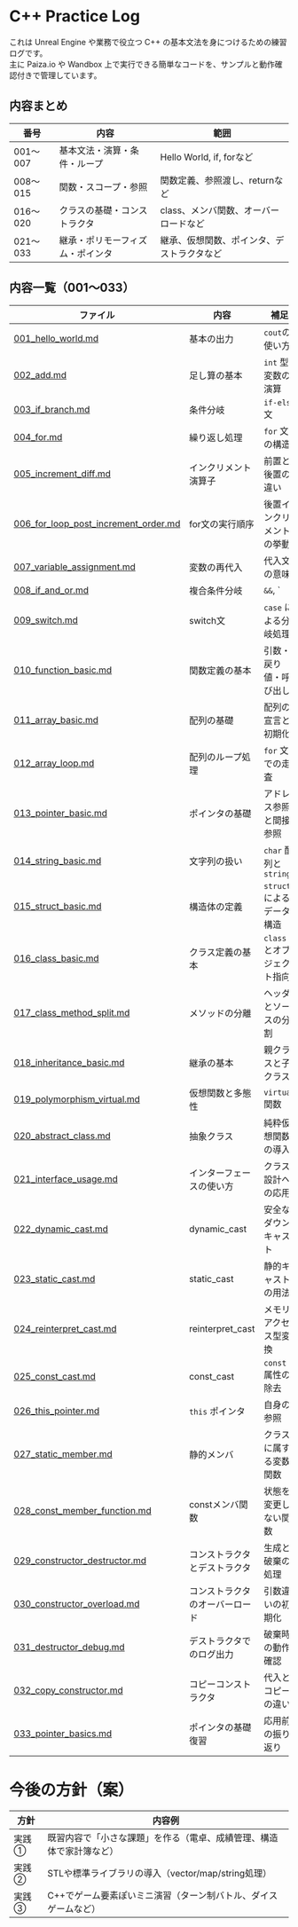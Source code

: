 # C++ Practice Log

これは Unreal Engine や業務で役立つ C++ の基本文法を身につけるための練習ログです。  
主に Paiza.io や Wandbox 上で実行できる簡単なコードを、サンプルと動作確認付きで管理しています。

## 内容まとめ

| 番号 | 内容 | 範囲 |
|------|------|------|
| 001〜007 | 基本文法・演算・条件・ループ | Hello World, if, forなど |
| 008〜015 | 関数・スコープ・参照 | 関数定義、参照渡し、returnなど |
| 016〜020 | クラスの基礎・コンストラクタ | class、メンバ関数、オーバーロードなど |
| 021〜033 | 継承・ポリモーフィズム・ポインタ | 継承、仮想関数、ポインタ、デストラクタなど |


## 内容一覧（001〜033）

| ファイル | 内容 | 補足 |
|---------|------|------|
| [001_hello_world.md](notes/001_hello_world.md) | 基本の出力 | `cout`の使い方 |
| [002_add.md](notes/002_add.md) | 足し算の基本 | `int` 型変数の演算 |
| [003_if_branch.md](notes/003_if_branch.md) | 条件分岐 | `if-else` 文 |
| [004_for.md](notes/004_for.md) | 繰り返し処理 | `for` 文の構造 |
| [005_increment_diff.md](notes/005_increment_diff.md) | インクリメント演算子 | 前置と後置の違い |
| [006_for_loop_post_increment_order.md](notes/006_for_loop_post_increment_order.md) | for文の実行順序 | 後置インクリメントの挙動 |
| [007_variable_assignment.md](notes/007_variable_assignment.md) | 変数の再代入 | 代入文の意味 |
| [008_if_and_or.md](notes/008_if_and_or.md) | 複合条件分岐 | `&&`, `||`の使い方 |
| [009_switch.md](notes/009_switch.md) | switch文 | `case` による分岐処理 |
| [010_function_basic.md](notes/010_function_basic.md) | 関数定義の基本 | 引数・戻り値・呼び出し |
| [011_array_basic.md](notes/011_array_basic.md) | 配列の基礎 | 配列の宣言と初期化 |
| [012_array_loop.md](notes/012_array_loop.md) | 配列のループ処理 | `for` 文での走査 |
| [013_pointer_basic.md](notes/013_pointer_basic.md) | ポインタの基礎 | アドレス参照と間接参照 |
| [014_string_basic.md](notes/014_string_basic.md) | 文字列の扱い | `char` 配列と `string` |
| [015_struct_basic.md](notes/015_struct_basic.md) | 構造体の定義 | `struct` によるデータ構造 |
| [016_class_basic.md](notes/016_class_basic.md) | クラス定義の基本 | `class` とオブジェクト指向 |
| [017_class_method_split.md](notes/017_class_method_split.md) | メソッドの分離 | ヘッダとソースの分割 |
| [018_inheritance_basic.md](notes/018_inheritance_basic.md) | 継承の基本 | 親クラスと子クラス |
| [019_polymorphism_virtual.md](notes/019_polymorphism_virtual.md) | 仮想関数と多態性 | `virtual` 関数 |
| [020_abstract_class.md](notes/020_abstract_class.md) | 抽象クラス | 純粋仮想関数の導入 |
| [021_interface_usage.md](notes/021_interface_usage.md) | インターフェースの使い方 | クラス設計への応用 |
| [022_dynamic_cast.md](notes/022_dynamic_cast.md) | dynamic_cast | 安全なダウンキャスト |
| [023_static_cast.md](notes/023_static_cast.md) | static_cast | 静的キャストの用法 |
| [024_reinterpret_cast.md](notes/024_reinterpret_cast.md) | reinterpret_cast | メモリアクセス型変換 |
| [025_const_cast.md](notes/025_const_cast.md) | const_cast | `const` 属性の除去 |
| [026_this_pointer.md](notes/026_this_pointer.md) | `this` ポインタ | 自身の参照 |
| [027_static_member.md](notes/027_static_member.md) | 静的メンバ | クラスに属する変数/関数 |
| [028_const_member_function.md](notes/028_const_member_function.md) | constメンバ関数 | 状態を変更しない関数 |
| [029_constructor_destructor.md](notes/029_constructor_destructor.md) | コンストラクタとデストラクタ | 生成と破棄の処理 |
| [030_constructor_overload.md](notes/030_constructor_overload.md) | コンストラクタのオーバーロード | 引数違いの初期化 |
| [031_destructor_debug.md](notes/031_destructor_debug.md) | デストラクタでのログ出力 | 破棄時の動作確認 |
| [032_copy_constructor.md](notes/032_copy_constructor.md) | コピーコンストラクタ | 代入とコピーの違い |
| [033_pointer_basics.md](notes/033_pointer_basics.md) | ポインタの基礎復習 | 応用前の振り返り |


# 今後の方針（案）

| 方針 | 内容例 |
|------|--------|
| 実践① | 既習内容で「小さな課題」を作る（電卓、成績管理、構造体で家計簿など） |
| 実践② | STLや標準ライブラリの導入（vector/map/string処理） |
| 実践③ | C++でゲーム要素ぽいミニ演習（ターン制バトル、ダイスゲームなど） |
